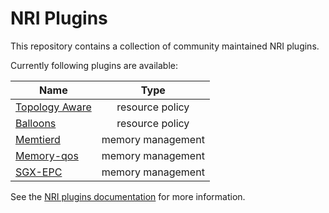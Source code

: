 # NRI Plugins

This repository contains a collection of community maintained NRI plugins.

Currently following plugins are available:

| Name                | Type              |
|---------------------|:-----------------:|
| [Topology Aware][1] | resource policy   |
| [Balloons][2]       | resource policy   |
| [Memtierd][3]       | memory management |
| [Memory-qos][4]     | memory management |
| [SGX-EPC][5]        | memory management |

[1]: https://containers.github.io/nri-plugins/stable/docs/resource-policy/policy/topology-aware.html
[2]: https://containers.github.io/nri-plugins/stable/docs/resource-policy/policy/balloons.html
[3]: https://containers.github.io/nri-plugins/stable/docs/memory/memtierd.html
[4]: https://containers.github.io/nri-plugins/stable/docs/memory/memory-qos.html
[5]: https://containers.github.io/nri-plugins/stable/docs/memory/sgx-epc.html

See the [NRI plugins documentation](https://containers.github.io/nri-plugins/) for more information.
